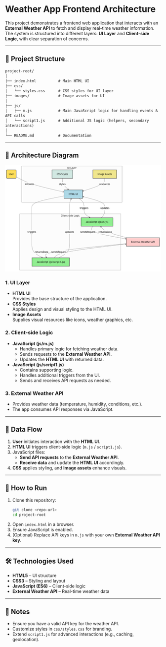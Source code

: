 # Weather App Frontend Architecture

This project demonstrates a frontend web application that interacts with an **External Weather API** to fetch and display real-time weather information. The system is structured into different layers: **UI Layer** and **Client-side Logic**, with clear separation of concerns.

---


## 📂 Project Structure

```
project-root/
│
├── index.html          # Main HTML UI
├── css/
│   └── styles.css      # CSS styles for UI layer
├── images/             # Image assets for UI
│
├── js/
│   ├── m.js            # Main JavaScript logic for handling events & API calls
│   └── script1.js      # Additional JS logic (helpers, secondary interactions)
│
└── README.md           # Documentation
```

---

## 📌 Architecture Diagram  

![diagram](diagram.png)  


### 1. **UI Layer**
- **HTML UI**  
  Provides the base structure of the application.  
- **CSS Styles**  
  Applies design and visual styling to the HTML UI.  
- **Image Assets**  
  Supplies visual resources like icons, weather graphics, etc.

### 2. **Client-side Logic**
- **JavaScript (js/m.js)**  
  - Handles primary logic for fetching weather data.  
  - Sends requests to the **External Weather API**.  
  - Updates the **HTML UI** with returned data.  
- **JavaScript (js/script1.js)**  
  - Contains supporting logic.  
  - Handles additional triggers from the UI.  
  - Sends and receives API requests as needed.

### 3. **External Weather API**
- Provides weather data (temperature, humidity, conditions, etc.).  
- The app consumes API responses via JavaScript.  

---

## 🔄 Data Flow

1. **User** initiates interaction with the **HTML UI**.  
2. **HTML UI** triggers client-side logic (`m.js` / `script1.js`).  
3. JavaScript files:  
   - **Send API requests** to the **External Weather API**.  
   - **Receive data** and update the **HTML UI** accordingly.  
4. **CSS** applies styling, and **Image assets** enhance visuals.  

---

## 🚀 How to Run

1. Clone this repository:
   ```bash
   git clone <repo-url>
   cd project-root
   ```
2. Open `index.html` in a browser.  
3. Ensure JavaScript is enabled.  
4. (Optional) Replace API keys in `m.js` with your own **External Weather API key**.

---

## 🛠️ Technologies Used
- **HTML5** – UI structure  
- **CSS3** – Styling and layout  
- **JavaScript (ES6)** – Client-side logic  
- **External Weather API** – Real-time weather data  

---

## 📌 Notes
- Ensure you have a valid API key for the weather API.  
- Customize styles in `css/styles.css` for branding.  
- Extend `script1.js` for advanced interactions (e.g., caching, geolocation).  
